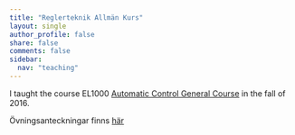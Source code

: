 ```yaml
---
title: "Reglerteknik Allmän Kurs"
layout: single
author_profile: false
share: false
comments: false
sidebar:
  nav: "teaching"
---
```

I taught the course EL1000 [Automatic Control General Course](https://www.kth.se/social/course/EL1000/) in the fall of 2016. 

Övningsanteckningar finns [här](https://www.kth.se/social/course/EL1000/subgroup/ht-2016-277/page/ovningsgrupp-a-linnea/)
